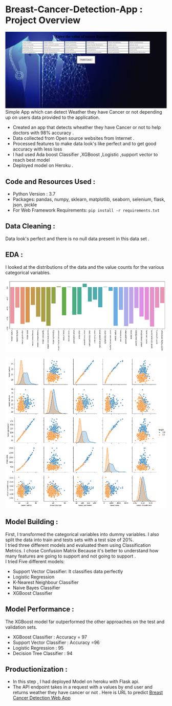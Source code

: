 # Breast-Cancer-Detection-App : Project Overview

![](Images/14.png)
 Simple App which can detect Weather they have Cancer or not depending up on users data provided to the application.
 * Created an app that detects wheather they have Cancer or not to help doctors with 98% accuracy .
 * Data collected from Open source websites from Internet .
 * Processed features to make data look's like perfect and to get good accuracy with less loss
 * I had used Ada boost Classifier ,XGBoost ,Logistic ,support vector to reach best model
 * Deployed model on Heroku .
## Code and Resources Used :
* Python Version : 3.7
* Packages: pandas, numpy, sklearn, matplotlib, seaborn, selenium, flask, json, pickle
* For Web Framework Requirements: `pip install -r requirements.txt`
## Data Cleaning :
 Data look's perfect and there is no null data present in this data set .
## EDA :
I looked at the distributions of the data and the value counts for the various categorical variables.

![](Images/13.png)

![](Images/12.png)

## Model Building :
 First, I transformed the categorical variables into dummy variables. I also split the data into train and tests sets with a test size of 20%. <br>
 I tried three different models and evaluated them using Classification Metrics. I chose Confusion Matrix Because it's better to understand how many features are going to support and not going to support .<br>
 I tried Five different models:
* Support Vector Classifier: It classifies data perfectly 
* Logistic Regression
* K-Nearest Neighbour Classifier
* Naive Bayes Classifier
* XGBoost Classifier
## Model Performance :
The XGBoost model far outperformed the other approaches on the test and validation sets.
* XGBoost Classifier : Accuracy = 97
* Support Vector Classifier : Accuracy =96
* Logistic Regression : 95
* Decision Tree Classifier : 94
## Productionization :
* In this step , I had deployed Model on heroku with Flask api.
* The API endpoint takes in a request with a values by end user and returns weather they have cancer or not .
Here is URL to predict [Breast Cancer Detection Web App](https://breastcancerdetectionml.herokuapp.com/)
